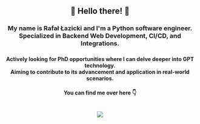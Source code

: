 <!--
**Raff-dev/Raff-dev** is a ✨ _special_ ✨ repository because its `README.md` (this file) appears on your GitHub profile.


-->
<h2 align="center">
👋 Hello there! 👋
</h2>

<div align="center">
  <h3>
    My name is <b>Rafał Łazicki</b> and I'm a Python software engineer.<br/>
    Specialized in Backend Web Development, CI/CD, and Integrations.
  <h3>
  <h4>
    Actively looking for PhD opportunities where I can delve deeper into GPT technology.<br/>
    Aiming to contribute to its advancement and application in real-world scenarios.
  <h4>
  You can find me over here 👇</br></br>
</div>
<div align="center">
  <a href="https://www.linkedin.com/in/rlazicki/">
    <img src="https://img.shields.io/badge/linkedin-%230077B5.svg?&style=for-the-badge&logo=linkedin&logoColor=white" /> 
  </a>
  </a>
</div>
</br>
</br>

<!--
**Raff-dev/Raff-dev/** is a ✨ _special_ ✨ repository because its `README.md` (this file) appears on your GitHub profile.
-->
